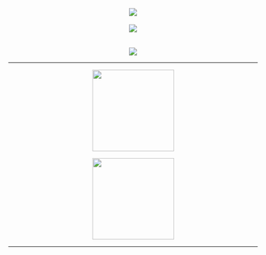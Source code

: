 
<!-- profile: yejii-gim/yejii-gim -->

<!-- 헤더 -->
<div align="center">
  <img src="https://readme-typing-svg.demolab.com?font=Inter&weight=700&size=30&pause=800&center=true&vCenter=true&width=800&lines=Hi%2C+I'm+YEJI+%F0%9F%8E%AE;" />
  <br/>

  <br/>

  <!-- 상단 버튼(팔로워/방문자/블로그) -->
 <a href="https://code-piggy.tistory.com/">
  <img src="https://img.shields.io/badge/Dev%20Log-Tistory-FF5A4A?style=for-the-badge&logo=tistory&logoColor=white" />
</a>
</div>

 <br/>
<!-- 스택 아이콘 -->
<p align="center">
  <img src="https://skillicons.dev/icons?i=unity,cs,git,github&perline=9" />
</p>

---

<p align="center">
  <img height="165" src="https://github-readme-stats.vercel.app/api?username=yejii-gim&show_icons=true&rank_icon=github&hide=prs" />
</p>

<p align="center">
  <img height="165" src="https://github-readme-stats.vercel.app/api/top-langs/?username=yejii-gim&layout=compact&langs_count=8" />
</p>


---
